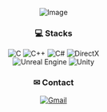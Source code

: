 <!--  
[![Hits](https://hits.seeyoufarm.com/api/count/incr/badge.svg?url=https%3A%2F%2Fgithub.com%2FYoo-Jeong&count_bg=%23C8C7FF&title_bg=%2389A2ED&icon=&icon_color=%23E7E7E7&title=WELCOME++&edge_flat=true)](https://hits.seeyoufarm.com)
-->

<div align="center">
<!--  
![header](https://capsule-render.vercel.app/api?type=waving&color=CFD1FA&height=100&section=header&text=⊙&fontColor=8F8F9D&fontSize=50)
-->

![Image](https://github.com/user-attachments/assets/0dbec9c9-5ee1-4a68-88c8-5804dd69c094)

### 💻 Stacks
![C](https://img.shields.io/badge/c-%2300599C.svg?style=flat-square&logo=c&logoColor=white) 
![C++](https://img.shields.io/badge/c++-%2300599C.svg?style=flat-square&logo=c%2B%2B&logoColor=white) 
![C#](https://img.shields.io/badge/c%23-%23239120.svg?style=flat-square&logo=csharp&logoColor=white)
![DirectX](https://img.shields.io/badge/DirectX-85B900?style=flat-square&logoColor=white)  
![Unreal Engine](https://img.shields.io/badge/unrealengine-%23313131.svg?style=flat-square&logo=unrealengine&logoColor=white) 
![Unity](https://img.shields.io/badge/unity-%23000000.svg?style=flat-square&logo=unity&logoColor=white)


### ✉ Contact
[![Gmail](https://img.shields.io/badge/Gmail-D14836?style=flat-square&logo=Gmail&logoColor=white)](mailto:jeongex@gmail.com)  



</div>

<!--
**Yoo-Jeong/Yoo-Jeong** is a ✨ _special_ ✨ repository because its `README.md` (this file) appears on your GitHub profile.

Here are some ideas to get you started:

- 🔭 I’m currently working on ...
- 🌱 I’m currently learning ...
- 👯 I’m looking to collaborate on ...
- 🤔 I’m looking for help with ...
- 💬 Ask me about ...
- 📫 How to reach me: ...
- 😄 Pronouns: ...
- ⚡ Fun fact: ...
-->
